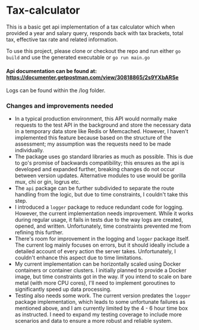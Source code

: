 # Tax-calculator

This is a basic get api implementation of a tax calculator which when provided a year and salary query, responds back with tax brackets, total tax, effective tax rate and related information.

To use this project, please clone or checkout the repo and run either `go build` and use the generated executable or `go run main.go`

#### Api documentation can be found at: https://documenter.getpostman.com/view/30818865/2s9YXbARSe

Logs can be found within the /log folder.

### Changes and improvements needed
- In a typical production environment, this API would normally make requests to the test API in the background and store the necessary data in a temporary data store like Redis or Memcached. However, I haven't implemented this feature because based on the structure of the assessment; my assumption was the requests need to be made individually.
- The package uses go standard libraries as much as possible. This is due to go's promise of backwards compatibility; this ensures as the api is developed and expanded further, breaking changes do not occur between version updates. Alternative modules to use would be gorilla mux, chi or gin, logrus etc.
- The `api` package can be further subdivided to separate the route handling from the logic, but due to time constraints, I couldn't take this step.
- I introduced a `logger` package to reduce redundant code for logging. However, the current implementation needs improvement. While it works during regular usage, it fails in tests due to the way logs are created, opened, and written. Unfortunately, time constraints prevented me from refining this further.
- There's room for improvement in the logging and `logger` package itself. The current log mainly focuses on errors, but it should ideally include a detailed account of every action the server takes. Unfortunately, I couldn't enhance this aspect due to time limitations.
- My current implementation can be horizontally scaled using Docker containers or container clusters. I initially planned to provide a Docker image, but time constraints got in the way. If you intend to scale on bare metal (with more CPU cores), I'll need to implement goroutines to significantly speed up data processing.
- Testing also needs some work. The current version predates the `logger` package implementation, which leads to some unfortunate failures as mentioned above, and I am currently limited by the 4 - 6 hour time box as instructed. I need to expand my testing coverage to include more scenarios and data to ensure a more robust and reliable system.
